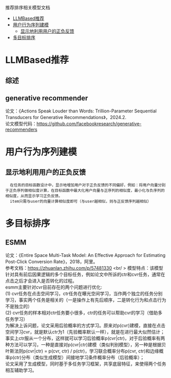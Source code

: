 推荐排序相关模型文档

- [LLMBased推荐](#LLMBased推荐)<br/>
- [用户行为序列建模](#用户行为序列建模)<br/>
  - [显示地利用用户的正负反馈](#显示地利用用户的正负反馈)<br/>
- [多目标排序](#多目标排序)<br/>


# LLMBased推荐
  ## 综述
  
  ## generative recommender
  论文：《Actions Speak Louder than Words: Trillion-Parameter Sequential Transducers for Generative Recommendations》，2024.2.<br/>
  论文模型代码：https://github.com/facebookresearch/generative-recommenders

# 用户行为序列建模
  ## 显示地利用用户的正负反馈
      在任务的目标函数设计中，显示地增加用户对于正负反馈的不同偏好，例如：将用户向量分别于正负序列做相似度计算，在目标函数中最大化用户向量与正序列的相似度，最小化与负序列的相似度，从而显示学习正负反馈。
      item只需与user的向量计算相似度即可（与user越相似，则与正反馈序列越相似）

# 多目标排序
  ## ESMM
  论文：《Entire Space Multi-Task Model: An Eﬀective Approach for Estimating Post-Click Conversion Rate》，2018，阿里。<br/>
  参考文档：https://zhuanlan.zhihu.com/p/57481330 <br/ >
  模型特点：该模型针对具有前后因果逻辑的多个目标任务，例如论文中所诉的ctr和cvr任务，通常在点击之后才会进入是否转化的过程。<br/>
  esmm主要针对cvr目前存在的两个问题进行优化: <br/>
  (1) cvr任务在点击空间学习，ctr任务在曝光空间学习，当作两个独立的任务分别学习，事实两个任务是相关的（一是操作上有先后顺序，二是转化行为和点击行为不是独立的）<br/>
  (2) cvr任务的样本相对ctr任务要小很多，ctr的任务可以帮助cvr的学习（借助多任务学习）<br/>
  为解决上诉问题，论文采用后验概率的方式学习。原来对p(cvr)建模，直接在点击空间学习cvr，就是默认ctr为1（先验概率默认一样），就是在进行最大似然估计；事实上ctr服从一个分布，这样就可以学习后验概率p(cvr|ctr)，对于后验概率有两种方法可以学习，一种是直接对p(cvr|ctr)建模（类似判别模型），另一种是根据贝叶斯法则p(cvr|ctr) = p(cvr, ctr) / p(ctr)，学习联合概率分布p(cvr, ctr)和边缘概率p(ctr)分布（类似生成模型）间接地学习条件概率分布（后验概率）；<br/>
  论文采用了生成模型，同时基于多任务学习框架，共享底层特征，来使得两个任务相互辅助学习。<br/>
  






















  
